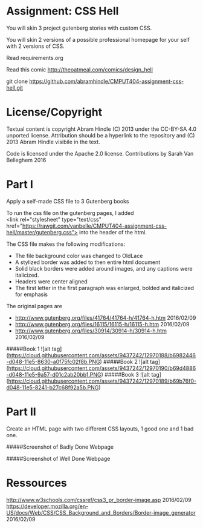Assignment: CSS Hell
====================

You will skin 3 project gutenberg stories with custom CSS.

You will skin 2 versions of a possible professional homepage for your
self with 2 versions of CSS.

Read requirements.org

Read this comic http://theoatmeal.com/comics/design_hell

git clone https://github.com/abramhindle/CMPUT404-assignment-css-hell.git

License/Copyright
=================

Textual content is copyright Abram Hindle (C) 2013 under the CC-BY-SA
4.0 unported license. Attribution should be a hyperlink to the
repository and (C) 2013 Abram Hindle visibile in the text.

Code is licensed under the Apache 2.0 license.
Contributions by Sarah Van Belleghem 2016

Part I
=================
Apply a self-made CSS file to 3 Gutenberg books

To run the css file on the gutenberg pages, I added  
\<link rel="stylesheet" type="text/css" href="https://rawgit.com/vanbelle/CMPUT404-assignment-css-hell/master/gutenberg.css"></link>
into the header of the html.  
 
The CSS file makes the following modifications:  
 - The file background color was changed to OldLace
 - A stylized border was added to then entire html document
 - Solid black borders were added around images, and any captions were italicized.
 - Headers were center aligned
 - The first letter in the first paragraph was enlarged, bolded and italicized for emphasis

The original pages are
 - http://www.gutenberg.org/files/41764/41764-h/41764-h.htm  2016/02/09  
 - http://www.gutenberg.org/files/16115/16115-h/16115-h.htm  2016/02/09  
 - http://www.gutenberg.org/files/30914/30914-h/30914-h.htm  2016/02/09   

#####Book 1
![alt tag] (https://cloud.githubusercontent.com/assets/9437242/12970188/b6982446-d048-11e5-8630-a0f75fc02f8b.PNG)
#####Book 2
![alt tag] (https://cloud.githubusercontent.com/assets/9437242/12970190/b69d4886-d048-11e5-9a57-d01c2ab20bb1.PNG)
#####Book 3 
![alt tag] (https://cloud.githubusercontent.com/assets/9437242/12970189/b69b76f0-d048-11e5-8241-b27c68f92a5b.PNG)

Part II
=================
Create an HTML page with two different CSS layouts, 1 good one and 1 bad one.

#####Screenshot of Badly Done Webpage

#####Screenshot of Well Done Webpage
 
Ressources
=================
http://www.w3schools.com/cssref/css3_pr_border-image.asp 2016/02/09   
https://developer.mozilla.org/en-US/docs/Web/CSS/CSS_Background_and_Borders/Border-image_generator 2016/02/09  

